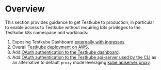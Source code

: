 # Overview

This section provides guidance to get Testkube to production, in particular to enable access to Testkube without requiring k8s privileges to the Testkube k8s namespace and workloads:
1. Exposing Testkube Dashboard [externally with ingresses](./exposing-testkube.md).
2. Overall [Testkube deployment on AWS](./deploying-in-aws.md).
3. Add [OAuth authentication to the Testkube dashboard](./oauth-dashboard.md). 
4. Add [OAuth authentication to the Testkube api-server used by the CLI](./oauth-cli.md) as an alternative to default `proxy` mode leveraging [kube apiserver proxy](https://kubernetes.io/docs/concepts/cluster-administration/proxies/).   
